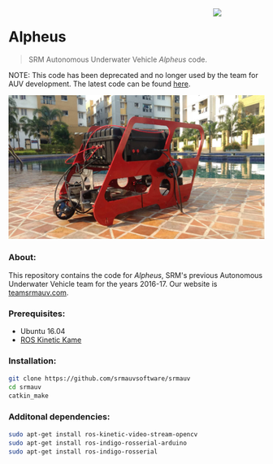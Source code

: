 <img src="http://teamsrmauv.com/assets/images/auvlogo.png" width=20% align="right">

# Alpheus
> SRM Autonomous Underwater Vehicle _Alpheus_ code.

NOTE: This code has been deprecated and no longer used by the team for AUV development. The latest code can be found [here](https://github.com/srmauvsoftware/srmauv).

![Alpheus](docs/assets/alpheus.jpg)

### About:
This repository contains the code for _Alpheus_, SRM's previous Autonomous Underwater Vehicle team for the years 2016-17. Our website is [teamsrmauv.com](http://teamsrmauv.com).

### Prerequisites:

- Ubuntu 16.04
- [ROS Kinetic Kame](http://wiki.ros.org/kinetic#Installation)

### Installation:
```bash
git clone https://github.com/srmauvsoftware/srmauv
cd srmauv
catkin_make
```

### Additonal dependencies:

```bash
sudo apt-get install ros-kinetic-video-stream-opencv 
sudo apt-get install ros-indigo-rosserial-arduino    
sudo apt-get install ros-indigo-rosserial    
```



